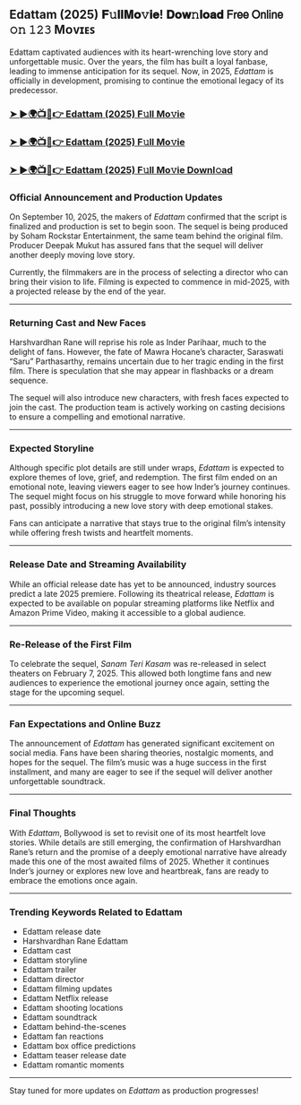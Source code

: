 ##  Edattam (2025) 𝐅𝚞𝐥𝐥𝐌𝐨𝚟𝐢𝐞! 𝐃𝐨𝐰𝚗𝐥𝐨𝐚𝐝 𝖥𝗋𝖾𝖾 𝖮𝗇𝗅𝗂𝗇𝖾 𝚘𝚗 𝟷𝟸𝟹 Mᴏᴠɪᴇꜱ

 Edattam captivated audiences with its heart-wrenching love story and unforgettable music. Over the years, the film has built a loyal fanbase, leading to immense anticipation for its sequel. Now, in 2025, *Edattam* is officially in development, promising to continue the emotional legacy of its predecessor.

### [➤ ►🌍📺📱👉   Edattam (2025) F𝚞ll Mo𝚟ie](https://t.co/Ok8ujrQoNh)

### [➤ ►🌍📺📱👉   Edattam (2025) F𝚞ll Mo𝚟ie](https://t.co/Ok8ujrQoNh)

### [➤ ►🌍📺📱👉   Edattam (2025) F𝚞ll Mo𝚟ie Downl𝚘ad](https://t.co/Ok8ujrQoNh)

### **Official Announcement and Production Updates**

On September 10, 2025, the makers of *Edattam* confirmed that the script is finalized and production is set to begin soon. The sequel is being produced by Soham Rockstar Entertainment, the same team behind the original film. Producer Deepak Mukut has assured fans that the sequel will deliver another deeply moving love story.

Currently, the filmmakers are in the process of selecting a director who can bring their vision to life. Filming is expected to commence in mid-2025, with a projected release by the end of the year.

---

### **Returning Cast and New Faces**

Harshvardhan Rane will reprise his role as Inder Parihaar, much to the delight of fans. However, the fate of Mawra Hocane’s character, Saraswati “Saru” Parthasarthy, remains uncertain due to her tragic ending in the first film. There is speculation that she may appear in flashbacks or a dream sequence.

The sequel will also introduce new characters, with fresh faces expected to join the cast. The production team is actively working on casting decisions to ensure a compelling and emotional narrative.

---

### **Expected Storyline**

Although specific plot details are still under wraps, *Edattam* is expected to explore themes of love, grief, and redemption. The first film ended on an emotional note, leaving viewers eager to see how Inder’s journey continues. The sequel might focus on his struggle to move forward while honoring his past, possibly introducing a new love story with deep emotional stakes.

Fans can anticipate a narrative that stays true to the original film’s intensity while offering fresh twists and heartfelt moments.

---

### **Release Date and Streaming Availability**

While an official release date has yet to be announced, industry sources predict a late 2025 premiere. Following its theatrical release, *Edattam* is expected to be available on popular streaming platforms like Netflix and Amazon Prime Video, making it accessible to a global audience.

---

### **Re-Release of the First Film**

To celebrate the sequel, *Sanam Teri Kasam* was re-released in select theaters on February 7, 2025. This allowed both longtime fans and new audiences to experience the emotional journey once again, setting the stage for the upcoming sequel.

---

### **Fan Expectations and Online Buzz**

The announcement of *Edattam* has generated significant excitement on social media. Fans have been sharing theories, nostalgic moments, and hopes for the sequel. The film’s music was a huge success in the first installment, and many are eager to see if the sequel will deliver another unforgettable soundtrack.

---

### **Final Thoughts**

With *Edattam*, Bollywood is set to revisit one of its most heartfelt love stories. While details are still emerging, the confirmation of Harshvardhan Rane’s return and the promise of a deeply emotional narrative have already made this one of the most awaited films of 2025. Whether it continues Inder’s journey or explores new love and heartbreak, fans are ready to embrace the emotions once again.

---

### **Trending Keywords Related to Edattam**

- Edattam release date  
- Harshvardhan Rane Edattam  
- Edattam cast  
- Edattam storyline  
- Edattam trailer  
- Edattam director  
- Edattam filming updates  
- Edattam Netflix release  
- Edattam shooting locations  
- Edattam soundtrack  
- Edattam behind-the-scenes  
- Edattam fan reactions  
- Edattam box office predictions  
- Edattam teaser release date  
- Edattam romantic moments  

---

Stay tuned for more updates on *Edattam* as production progresses!
